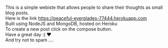 This is a simple webiste that allows people to share their thoughts as small blog posts.<br>
Here is the link https://peaceful-everglades-77444.herokuapp.com <br>
Built using NodeJS and MongoDB, hosted on Heroku <br>
To create a new post click on the compose button.<br>
Have a great day :) ♥ <br>
And try not to spam ....

